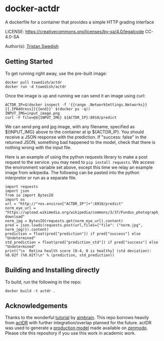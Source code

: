 # docker-actdr
A dockerfile for a container that provides a simple HTTP grading interface

LICENSE: https://creativecommons.org/licenses/by-sa/4.0/legalcode
CC-4.0-SA

Author(s): [Tristan Swedish](www.tswedish.com)

## Getting Started

To get running right away, use the pre-built image:
~~~~
docker pull tswedish/actdr
docker run -d tswedish/actdr
~~~~

Once the image is up and running we can send it an image using curl:

~~~~
ACTDR_IP=$(docker inspect -f '{{range .NetworkSettings.Networks}}{{.IPAddress}}{{end}}' $(docker ps -q))
INPUT_IMG=input_image.png
curl -F file=@${INPUT_IMG} ${ACTDR_IP}:8910/predict
~~~~

We can send png and jpg image, with any filename, specified as ${INPUT_IMG} above to the container at ip ${ACTDR_IP}. You should receive a JSON response with the prediction. If "success: false" in the returned JSON, something bad happened to the model, check that there is nothing wrong with the input file.

Here is an example of using the python requests library to make a post request to the service. you may need to `pip install requests`. We access the environment variable set above, except this time we relay an example image from wikipedia. The following can be pasted into the python interpretor or run as a separate file.

~~~~
import requests
import json
from io import BytesIO
import os
url = "http://"+os.environ["ACTDR_IP"]+":8910/predict"
norm_eye_url = "https://upload.wikimedia.org/wikipedia/commons/3/37/Fundus_photograph_of_normal_right_eye.jpg?download"
norm_jpg = BytesIO(requests.get(norm_eye_url).content)
pred = json.loads(requests.post(url,files={"file": ("norm.jpg", norm_jpg)}).content)
prediction = float(pred["prediction"]) if pred["success"] else "Undetermined"
std_prediction = float(pred["prediction_std"]) if pred["success"] else "Undetermined"
print("\n  Retina health score [0-4, 0 is healthy] (std deviation): %0.02f (%0.02f)\n" % (prediction, std_prediction))

~~~~


## Building and Installing directly

To build, run the following in the repo:
~~~~
docker build -t actdr .
~~~~

## Acknowledgements

Thanks to the wonderful [tutorial](https://aimbrain.com/blog/serving-deep-learning-models-with-nginx-torch/) by [aimbrain](https://aimbrain.com). This repo borrows heavily from [actDR](https://github.com/OpenEye-Dev/actDR) with further integration/overlap planned for the future. actDR was used to generate a [production model](https://www.zenodo.org/record/495797) made available on [zenmodo](www.zenodo.org). Please cite this repository if you use this work in academic work.

